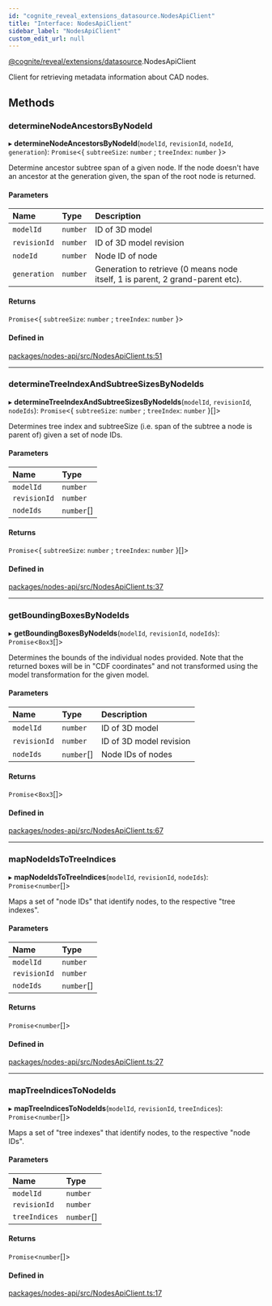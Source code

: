 ```yaml
---
id: "cognite_reveal_extensions_datasource.NodesApiClient"
title: "Interface: NodesApiClient"
sidebar_label: "NodesApiClient"
custom_edit_url: null
---
```


[@cognite/reveal/extensions/datasource](../modules/cognite_reveal_extensions_datasource.md).NodesApiClient

Client for retrieving metadata information about CAD nodes.

## Methods

### determineNodeAncestorsByNodeId

▸ **determineNodeAncestorsByNodeId**(`modelId`, `revisionId`, `nodeId`, `generation`): `Promise`\<\{ `subtreeSize`: `number` ; `treeIndex`: `number`  }\>

Determine ancestor subtree span of a given node. If the node doesn't have an
ancestor at the generation given, the span of the root node is returned.

#### Parameters

| Name | Type | Description |
| :------ | :------ | :------ |
| `modelId` | `number` | ID of 3D model |
| `revisionId` | `number` | ID of 3D model revision |
| `nodeId` | `number` | Node ID of node |
| `generation` | `number` | Generation to retrieve (0 means node itself, 1 is parent, 2 grand-parent etc). |

#### Returns

`Promise`\<\{ `subtreeSize`: `number` ; `treeIndex`: `number`  }\>

#### Defined in

[packages/nodes-api/src/NodesApiClient.ts:51](https://github.com/cognitedata/reveal/blob/71be00fcc/viewer/packages/nodes-api/src/NodesApiClient.ts#L51)

___

### determineTreeIndexAndSubtreeSizesByNodeIds

▸ **determineTreeIndexAndSubtreeSizesByNodeIds**(`modelId`, `revisionId`, `nodeIds`): `Promise`\<\{ `subtreeSize`: `number` ; `treeIndex`: `number`  }[]\>

Determines tree index and subtreeSize (i.e. span of the subtree a node is parent
of) given a set of node IDs.

#### Parameters

| Name | Type |
| :------ | :------ |
| `modelId` | `number` |
| `revisionId` | `number` |
| `nodeIds` | `number`[] |

#### Returns

`Promise`\<\{ `subtreeSize`: `number` ; `treeIndex`: `number`  }[]\>

#### Defined in

[packages/nodes-api/src/NodesApiClient.ts:37](https://github.com/cognitedata/reveal/blob/71be00fcc/viewer/packages/nodes-api/src/NodesApiClient.ts#L37)

___

### getBoundingBoxesByNodeIds

▸ **getBoundingBoxesByNodeIds**(`modelId`, `revisionId`, `nodeIds`): `Promise`\<`Box3`[]\>

Determines the bounds of the individual nodes provided. Note that the returned
boxes will be in "CDF coordinates" and not transformed using
the model transformation for the given model.

#### Parameters

| Name | Type | Description |
| :------ | :------ | :------ |
| `modelId` | `number` | ID of 3D model |
| `revisionId` | `number` | ID of 3D model revision |
| `nodeIds` | `number`[] | Node IDs of nodes |

#### Returns

`Promise`\<`Box3`[]\>

#### Defined in

[packages/nodes-api/src/NodesApiClient.ts:67](https://github.com/cognitedata/reveal/blob/71be00fcc/viewer/packages/nodes-api/src/NodesApiClient.ts#L67)

___

### mapNodeIdsToTreeIndices

▸ **mapNodeIdsToTreeIndices**(`modelId`, `revisionId`, `nodeIds`): `Promise`\<`number`[]\>

Maps a set of "node IDs" that identify nodes, to the respective
"tree indexes".

#### Parameters

| Name | Type |
| :------ | :------ |
| `modelId` | `number` |
| `revisionId` | `number` |
| `nodeIds` | `number`[] |

#### Returns

`Promise`\<`number`[]\>

#### Defined in

[packages/nodes-api/src/NodesApiClient.ts:27](https://github.com/cognitedata/reveal/blob/71be00fcc/viewer/packages/nodes-api/src/NodesApiClient.ts#L27)

___

### mapTreeIndicesToNodeIds

▸ **mapTreeIndicesToNodeIds**(`modelId`, `revisionId`, `treeIndices`): `Promise`\<`number`[]\>

Maps a set of "tree indexes" that identify nodes, to the respective
"node IDs".

#### Parameters

| Name | Type |
| :------ | :------ |
| `modelId` | `number` |
| `revisionId` | `number` |
| `treeIndices` | `number`[] |

#### Returns

`Promise`\<`number`[]\>

#### Defined in

[packages/nodes-api/src/NodesApiClient.ts:17](https://github.com/cognitedata/reveal/blob/71be00fcc/viewer/packages/nodes-api/src/NodesApiClient.ts#L17)
